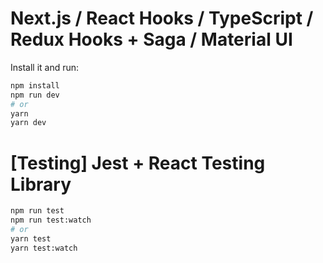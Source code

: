 # Next.js / React Hooks / TypeScript / Redux Hooks + Saga / Material UI

Install it and run:

```bash
npm install
npm run dev
# or
yarn
yarn dev
```

# [Testing] Jest + React Testing Library

```bash
npm run test
npm run test:watch
# or
yarn test
yarn test:watch
```
